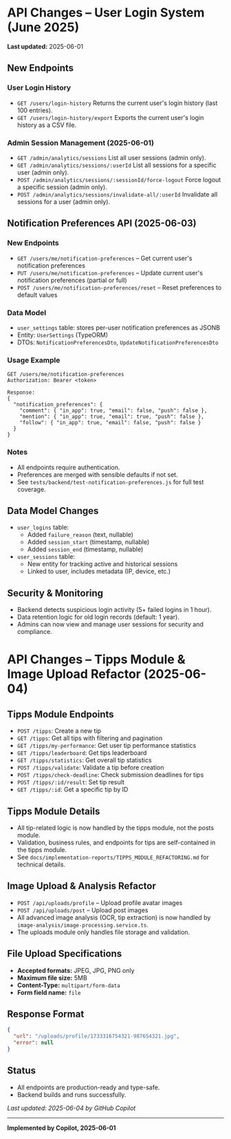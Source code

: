 # API Changes – User Login System (June 2025)

**Last updated:** 2025-06-01

## New Endpoints

### User Login History

- `GET /users/login-history`
  Returns the current user's login history (last 100 entries).
- `GET /users/login-history/export`
  Exports the current user's login history as a CSV file.

### Admin Session Management (2025-06-01)

- `GET /admin/analytics/sessions`
  List all user sessions (admin only).
- `GET /admin/analytics/sessions/:userId`
  List all sessions for a specific user (admin only).
- `POST /admin/analytics/sessions/:sessionId/force-logout`
  Force logout a specific session (admin only).
- `POST /admin/analytics/sessions/invalidate-all/:userId`
  Invalidate all sessions for a user (admin only).

## Notification Preferences API (2025-06-03)

### New Endpoints

- `GET /users/me/notification-preferences` – Get current user's notification preferences
- `PUT /users/me/notification-preferences` – Update current user's notification preferences (partial or full)
- `POST /users/me/notification-preferences/reset` – Reset preferences to default values

### Data Model

- `user_settings` table: stores per-user notification preferences as JSONB
- Entity: `UserSettings` (TypeORM)
- DTOs: `NotificationPreferencesDto`, `UpdateNotificationPreferencesDto`

### Usage Example

```http
GET /users/me/notification-preferences
Authorization: Bearer <token>

Response:
{
  "notification_preferences": {
    "comment": { "in_app": true, "email": false, "push": false },
    "mention": { "in_app": true, "email": true, "push": false },
    "follow": { "in_app": true, "email": false, "push": false }
  }
}
```

### Notes

- All endpoints require authentication.
- Preferences are merged with sensible defaults if not set.
- See `tests/backend/test-notification-preferences.js` for full test coverage.

## Data Model Changes

- `user_logins` table:
  - Added `failure_reason` (text, nullable)
  - Added `session_start` (timestamp, nullable)
  - Added `session_end` (timestamp, nullable)
- `user_sessions` table:
  - New entity for tracking active and historical sessions
  - Linked to user, includes metadata (IP, device, etc.)

## Security & Monitoring

- Backend detects suspicious login activity (5+ failed logins in 1 hour).
- Data retention logic for old login records (default: 1 year).
- Admins can now view and manage user sessions for security and compliance.

# API Changes – Tipps Module & Image Upload Refactor (2025-06-04)

## Tipps Module Endpoints

- `POST /tipps`: Create a new tip
- `GET /tipps`: Get all tips with filtering and pagination
- `GET /tipps/my-performance`: Get user tip performance statistics
- `GET /tipps/leaderboard`: Get tips leaderboard
- `GET /tipps/statistics`: Get overall tip statistics
- `POST /tipps/validate`: Validate a tip before creation
- `POST /tipps/check-deadline`: Check submission deadlines for tips
- `POST /tipps/:id/result`: Set tip result
- `GET /tipps/:id`: Get a specific tip by ID

## Tipps Module Details

- All tip-related logic is now handled by the tipps module, not the posts module.
- Validation, business rules, and endpoints for tips are self-contained in the tipps module.
- See `docs/implementation-reports/TIPPS_MODULE_REFACTORING.md` for technical details.

## Image Upload & Analysis Refactor

- `POST /api/uploads/profile` – Upload profile avatar images
- `POST /api/uploads/post` – Upload post images
- All advanced image analysis (OCR, tip extraction) is now handled by `image-analysis/image-processing.service.ts`.
- The uploads module only handles file storage and validation.

## File Upload Specifications

- **Accepted formats:** JPEG, JPG, PNG only
- **Maximum file size:** 5MB
- **Content-Type:** `multipart/form-data`
- **Form field name:** `file`

## Response Format

```json
{
  "url": "/uploads/profile/1733316754321-987654321.jpg",
  "error": null
}
```

## Status

- All endpoints are production-ready and type-safe.
- Backend builds and runs successfully.

_Last updated: 2025-06-04 by GitHub Copilot_

---

**Implemented by Copilot, 2025-06-01**
